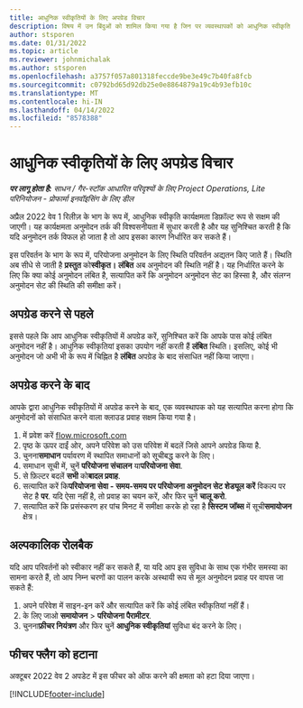 ```yaml
---
title: आधुनिक स्वीकृतियों के लिए अपग्रेड विचार
description: विषय में उन बिंदुओं को शामिल किया गया है जिन पर व्यवस्थापकों को आधुनिक स्वीकृति कार्यक्षमता को सक्षम करते समय विचार करना चाहिए।
author: stsporen
ms.date: 01/31/2022
ms.topic: article
ms.reviewer: johnmichalak
ms.author: stsporen
ms.openlocfilehash: a3757f057a801318feccde9be3e49c7b40fa8fcb
ms.sourcegitcommit: c0792bd65d92db25e0e8864879a19c4b93efb10c
ms.translationtype: MT
ms.contentlocale: hi-IN
ms.lasthandoff: 04/14/2022
ms.locfileid: "8578388"
---
```

# <a name="upgrade-considerations-for-modern-approvals"></a>आधुनिक स्वीकृतियों के लिए अपग्रेड विचार 

_**पर लागू होता है:** साधन / गैर-स्टॉक आधारित परिदृश्यों के लिए Project Operations, Lite परिनियोजन - प्रोफार्मा इनवॉइसिंग के लिए डील_

अप्रैल 2022 वेव 1 रिलीज़ के भाग के रूप में, आधुनिक स्वीकृति कार्यक्षमता डिफ़ॉल्ट रूप से सक्षम की जाएगी। यह कार्यक्षमता अनुमोदन तर्क की विश्वसनीयता में सुधार करती है और यह सुनिश्चित करती है कि यदि अनुमोदन तर्क विफल हो जाता है तो आप इसका कारण निर्धारित कर सकते हैं।

इस परिवर्तन के भाग के रूप में, परियोजना अनुमोदन के लिए स्थिति परिवर्तन अद्यतन किए जाते हैं। स्थिति अब सीधे से जाती है **प्रस्तुत** को**स्वीकृत।** **लंबित** अब अनुमोदन की स्थिति नहीं है। यह निर्धारित करने के लिए कि क्या कोई अनुमोदन लंबित है, सत्यापित करें कि अनुमोदन अनुमोदन सेट का हिस्सा है, और संलग्न अनुमोदन सेट की स्थिति की समीक्षा करें।

## <a name="before-you-upgrade"></a>अपग्रेड करने से पहले

इससे पहले कि आप आधुनिक स्वीकृतियों में अपग्रेड करें, सुनिश्चित करें कि आपके पास कोई लंबित अनुमोदन नहीं है। आधुनिक स्वीकृतियां इसका उपयोग नहीं करती हैं **लंबित** स्थिति। इसलिए, कोई भी अनुमोदन जो अभी भी के रूप में चिह्नित है **लंबित** अपग्रेड के बाद संसाधित नहीं किया जाएगा।

## <a name="after-you-upgrade"></a>अपग्रेड करने के बाद

आपके द्वारा आधुनिक स्वीकृतियों में अपग्रेड करने के बाद, एक व्यवस्थापक को यह सत्यापित करना होगा कि अनुमोदनों को संसाधित करने वाला क्लाउड प्रवाह सक्षम किया गया है।

1. में प्रवेश करें [flow.microsoft.com](https://flow.microsoft.com)
2. पृष्ठ के ऊपर दाईं ओर, अपने परिवेश को उस परिवेश में बदलें जिसे आपने अपग्रेड किया है.
3. चुनना**समाधान** पर्यावरण में स्थापित समाधानों को सूचीबद्ध करने के लिए।
4. समाधान सूची में, चुनें **परियोजना संचालन** या**परियोजना सेवा**.
5. से फ़िल्टर बदलें **सभी** को**बादल प्रवाह**.
6. सत्यापित करें कि**परियोजना सेवा - समय-समय पर परियोजना अनुमोदन सेट शेड्यूल करें** विकल्प पर सेट है **पर**. यदि ऐसा नहीं है, तो प्रवाह का चयन करें, और फिर चुनें **चालू करो**.
7. सत्यापित करें कि प्रसंस्करण हर पांच मिनट में समीक्षा करके हो रहा है **सिस्टम जॉब्स** में सूची**समायोजन** क्षेत्र।

## <a name="short-term-rollback"></a>अल्पकालिक रोलबैक

यदि आप परिवर्तनों को स्वीकार नहीं कर सकते हैं, या यदि आप इस सुविधा के साथ एक गंभीर समस्या का सामना करते हैं, तो आप निम्न चरणों का पालन करके अस्थायी रूप से मूल अनुमोदन प्रवाह पर वापस जा सकते हैं:
1. अपने परिवेश में साइन-इन करें और सत्यापित करें कि कोई लंबित स्वीकृतियां नहीं हैं।
2. के लिए जाओ **समायोजन** > **परियोजना पैरामीटर**.
3. चुनना**फ़ीचर नियंत्रण** और फिर चुनें **आधुनिक स्वीकृतियां** सुविधा बंद करने के लिए।

## <a name="removing-the-feature-flag"></a>फीचर फ्लैग को हटाना

अक्टूबर 2022 वेव 2 अपडेट में इस फीचर को ऑफ करने की क्षमता को हटा दिया जाएगा।

[!INCLUDE[footer-include](../includes/footer-banner.md)]
